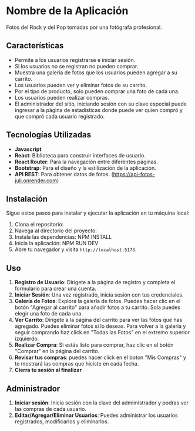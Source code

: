 # Nombre de la Aplicación
Fotos del Rock y del Pop tomadas por una fotógrafa profesional.

## Características
- Permite a los usuarios registrarse e iniciar sesión.
- Si los usuarios no se registran no pueden comprar.
- Muestra una galería de fotos que los usuarios pueden agregar a su carrito.
- Los usuarios pueden ver y eliminar fotos de su carrito.
- Por el tipo de producto, solo pueden comprar una foto de cada una.
- Los usuarios pueden realizar compras.
- El administrador del sitio, iniciando sesión con su clave especial puede
  ingresar a la página de estadísticas donde puede ver quien compró y que compró cada usuario registrado.

## Tecnologías Utilizadas
- **Javascript**
- **React**: Biblioteca para construir interfaces de usuario.
- **React Router**: Para la navegación entre diferentes páginas.
- **Bootstrap**: Para el diseño y la estilización de la aplicación.
- **API REST**: Para obtener datos de fotos. (https://api-fotos-juli.onrender.com)

## Instalación
Sigue estos pasos para instalar y ejecutar la aplicación en tu máquina local:
1. Clona el repositorio:
2. Navega al directorio del proyecto:
3. Instala las dependencias: NPM INSTALL
4. Inicia la aplicación: NPM RUN DEV
5. Abre tu navegador y visita `http://localhost:5173`.


## Uso
1. **Registro de Usuario**: Dirígete a la página de registro y completa el formulario para crear una cuenta.
2. **Iniciar Sesión**: Una vez registrado, inicia sesión con tus credenciales.
3. **Galería de Fotos**: Explora la galería de fotos. Puedes hacer clic en el botón "Agregar al carrito" para añadir fotos a tu carrito. Sola puedes elegir una foto de cada una.
4. **Ver Carrito**: Dirígete a la página del carrito para ver las fotos que has agregado. Puedes eliminar fotos si lo deseas. Para volver a la galeria y seguir comprando haz click en "Todas las Fotos" en el extremo superior izquierdo.
5. **Realizar Compra**: Si estás listo para comprar, haz clic en el botón "Comprar" en la página del carrito.
6. **Revisar tus compras**: puedes hacer click en el boton "Mis Compras" y te mostrará las compras que hiciste
en cada fecha.
7. **Cierra tu sesión al finalizar**

## Administrador
1. **Iniciar sesión**: Inicia sesión con la clave del admimistrador y podras ver las compras de cada usuario.
2. **Editar/Agregar/Eliminar Usuarios**: Puedes administrar los usuarios registrados, modificarlos y eliminarlos.